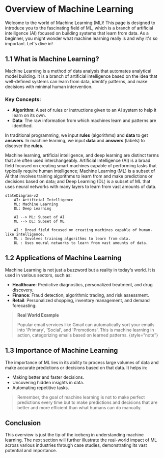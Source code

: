 # Overview of Machine Learning

Welcome to the world of Machine Learning (ML)! This page is designed to introduce you to the fascinating field of ML, which is a branch of artificial intelligence (AI) focused on building systems that learn from data. As a beginner, you might wonder what machine learning really is and why it's so important. Let's dive in!

## 1.1 What is Machine Learning?

Machine Learning is a method of data analysis that automates analytical <tooltip term="GUI">model</tooltip> building. It is a branch of artificial intelligence based on the idea that well-defined systems can learn from data, identify patterns, and make decisions with minimal human intervention.

### Key Concepts:

- **Algorithm**: A set of rules or instructions given to an AI system to help it learn on its own.
- **Data**: The raw information from which machines learn and patterns are identified.

In traditional programming, we input **rules** (algorithms) and **data** to get **answers**. In machine learning, we input **data** and **answers** (labels) to discover the **rules**.

<procedure title="AI vs. ML vs. Deep Learning" collapsible="true">
<p>Machine learning, artificial intelligence, and deep learning are distinct terms that are often used interchangeably.
Artificial Intelligence (AI) is a broad field focused on creating smart machines capable of performing tasks that typically require human intelligence; Machine Learning (ML) is a subset of AI that involves training algorithms to learn from and make predictions or decisions based on data; and Deep Learning (DL) is a subset of ML that uses neural networks with many layers to learn from vast amounts of data.</p>

```mermaid
stateDiagram-v2
    AI: Artificial Intelligence
    ML: Machine Learning
    DL: Deep Learning

    AI --> ML: Subset of AI
    ML --> DL: Subset of ML

    AI : Broad field focused on creating machines capable of human-like intelligence.
    ML : Involves training algorithms to learn from data.
    DL : Uses neural networks to learn from vast amounts of data.
```
</procedure>

## 1.2 Applications of Machine Learning

Machine Learning is not just a buzzword but a reality in today's world. It is used in various sectors, such as:

- **Healthcare**: Predictive diagnostics, personalized treatment, and drug discovery.
- **Finance**: Fraud detection, algorithmic trading, and risk assessment.
- **Retail**: Personalized shopping, inventory management, and demand forecasting.

> **Real World Example**
> 
> Popular email services like Gmail can automatically sort your emails into 'Primary', 'Social', and 'Promotions'. This is machine learning in action, categorizing emails based on learned patterns.
{style="note"}

## 1.3 Importance of Machine Learning

The importance of ML lies in its ability to process large volumes of data and make accurate predictions or decisions based on that data. It helps in:

- Making better and faster decisions.
- Uncovering hidden insights in data.
- Automating repetitive tasks.

> Remember, the goal of machine learning is not to make perfect predictions every time but to make predictions and decisions that are better and more efficient than what humans can do manually.
>

## Conclusion

This overview is just the tip of the iceberg in understanding machine learning. The next section will further illustrate the real-world impact of ML across various industries through case studies, demonstrating its vast potential and importance. 